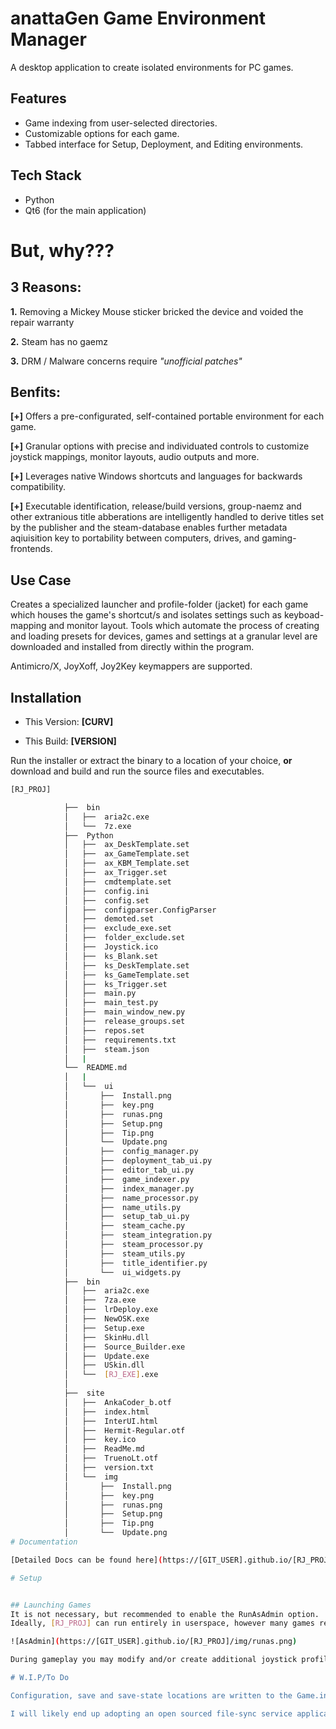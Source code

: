 # anattaGen Game Environment Manager

A desktop application to create isolated environments for PC games. 

## Features

*   Game indexing from user-selected directories.
*   Customizable options for each game.
*   Tabbed interface for Setup, Deployment, and Editing environments.

## Tech Stack

*   Python
*   Qt6 (for the main application)

# But, why???

## 3 Reasons:

**1.** Removing a Mickey Mouse sticker bricked the device and voided the repair warranty 

**2.** Steam has no gaemz

**3.** DRM / Malware concerns require *"unofficial patches"*

## Benfits:

**[+]** Offers a pre-configurated, self-contained portable environment for each game.

**[+]** Granular options with precise and individuated controls to customize joystick mappings, monitor layouts, audio outputs and more.

**[+]** Leverages native Windows shortcuts and languages for backwards compatibility.

**[+]** Executable identification, release/build versions, group-naemz and other extranious title abberations are intelligently handled to derive titles set by the publisher and the steam-database enables further metadata aqiuisition key to portability between computers, drives, and gaming-frontends.

## Use Case

Creates a specialized launcher and profile-folder (jacket) for each game which houses the game's shortcut/s and isolates settings such as
 keyboad-mapping and monitor layout.  Tools which automate the process of creating and loading presets for devices, games and settings at 
 a granular level are downloaded and installed from directly within the program.

Antimicro/X, JoyXoff, Joy2Key keymappers are supported.


## Installation
- This Version: **[CURV]**

- This Build: **[VERSION]**

Run the installer or extract the binary to a location of your choice, **or** download and build and run the source files and executables.
```sh
[RJ_PROJ]

			├──  bin
			│   ├──  aria2c.exe
			│   └──  7z.exe
			├──  Python
			│   ├──  ax_DeskTemplate.set
			│   ├──  ax_GameTemplate.set
			│   ├──  ax_KBM_Template.set
			│   ├──  ax_Trigger.set
			│   ├──  cmdtemplate.set
			│   ├──  config.ini
			│   ├──  config.set
			│   ├──  configparser.ConfigParser
			│   ├──  demoted.set
			│   ├──  exclude_exe.set
			│   ├──  folder_exclude.set
			│   ├──  Joystick.ico
			│   ├──  ks_Blank.set
			│   ├──  ks_DeskTemplate.set
			│   ├──  ks_GameTemplate.set
			│   ├──  ks_Trigger.set
			│   ├──  main.py
			│   ├──  main_test.py
			│   ├──  main_window_new.py
			│   ├──  release_groups.set
			│   ├──  repos.set
			│   ├──  requirements.txt
			│   ├──  steam.json
			│   |
			└──  README.md
			│   |
			│	└──  ui
			│       ├──  Install.png
			│       ├──  key.png
			│       ├──  runas.png
			│       ├──  Setup.png
			│       ├──  Tip.png
			│       └──  Update.png
			│       ├──  config_manager.py
			│       ├──  deployment_tab_ui.py
			│       ├──  editor_tab_ui.py
			│       ├──  game_indexer.py
			│       ├──  index_manager.py
			│       ├──  name_processor.py
			│       ├──  name_utils.py
			│       ├──  setup_tab_ui.py
			│       ├──  steam_cache.py
			│       ├──  steam_integration.py
			│       ├──  steam_processor.py
			│       ├──  steam_utils.py
			│       ├──  title_identifier.py
			│       └──  ui_widgets.py
			├──  bin
			│   ├──  aria2c.exe
			│   ├──  7za.exe
			│   ├──  lrDeploy.exe
			│   ├──  NewOSK.exe
			│   ├──  Setup.exe
			│   ├──  SkinHu.dll
			│   ├──  Source_Builder.exe
			│   ├──  Update.exe
			│   ├──  USkin.dll
			│   └──  [RJ_EXE].exe
			│
			├──  site
			│   ├──  AnkaCoder_b.otf
			│   ├──  index.html
			│   ├──  InterUI.html
			│   ├──  Hermit-Regular.otf
			│   ├──  key.ico
			│   ├──  ReadMe.md
			│   ├──  TruenoLt.otf
			│   ├──  version.txt
			│	└──  img
			│       ├──  Install.png
			│       ├──  key.png
			│       ├──  runas.png
			│       ├──  Setup.png
			│       ├──  Tip.png
			│       └──  Update.png
# Documentation

[Detailed Docs can be found here](https://[GIT_USER].github.io/[RJ_PROJ])

# Setup


## Launching Games
It is not necessary, but recommended to enable the RunAsAdmin option.
Ideally, [RJ_PROJ] can run entirely in userspace, however many games require administrator access where user-level hardware is unavailable or unreliable.

![AsAdmin](https://[GIT_USER].github.io/[RJ_PROJ]/img/runas.png)

During gameplay you may modify and/or create additional joystick profiles and any found within the game's jacket will be saved and reloaded for player 2/3/4, prioritizing the default profile-name eg: game-name/_#.gamecontroller.amgp, and other "player#" monikers.)

# W.I.P/To Do

Configuration, save and save-state locations are written to the Game.ini, however Cloud-Backup of Game-Saves and Game-Configuration files is a work in progress.  

I will likely end up adopting an open sourced file-sync service application. 